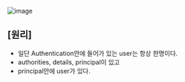 ![image](https://user-images.githubusercontent.com/108928206/200981495-bb6f495c-2843-4c99-88d4-38b0bc86c373.png)

## [원리]

- 일단 Authentication안에 들어가 있는 user는 항상 한명이다.
- authorities, details, principal이 있고
- principal안에 user가 있다.
